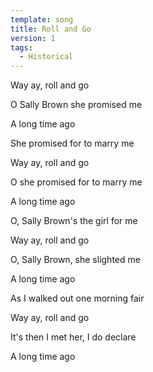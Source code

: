 ```yaml
---
template: song
title: Roll and Go
version: 1
tags:
  - Historical
---
```

Way ay, roll and go

O Sally Brown she promised me

A long time ago

She promised for to marry me

Way ay, roll and go

O she promised for to marry me

A long time ago

O, Sally Brown's the girl for me

Way ay, roll and go

O, Sally Brown, she slighted me

A long time ago

As I walked out one morning fair

Way ay, roll and go

It's then I met her, I do declare

A long time ago